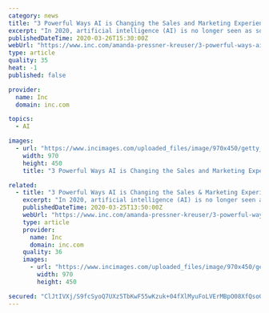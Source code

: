 ```yaml
---
category: news
title: "3 Powerful Ways AI is Changing the Sales and Marketing Experience Right Now"
excerpt: "In 2020, artificial intelligence (AI) is no longer seen as something futuristic. It's a part of our everyday lives--from asking Siri a question to telling Google to order groceries for home delivery. It's even being used to help researchers answer tough questions about the Coronavirus pandemic...so we can stop the spread and get back to those ..."
publishedDateTime: 2020-03-26T15:30:00Z
webUrl: "https://www.inc.com/amanda-pressner-kreuser/3-powerful-ways-ai-is-changing-sales-amp-marketing-experience-right-now.html"
type: article
quality: 35
heat: -1
published: false

provider:
  name: Inc
  domain: inc.com

topics:
  - AI

images:
  - url: "https://www.incimages.com/uploaded_files/image/970x450/getty_963747918_415268.jpg"
    width: 970
    height: 450
    title: "3 Powerful Ways AI is Changing the Sales and Marketing Experience Right Now"

related:
  - title: "3 Powerful Ways AI is Changing the Sales & Marketing Experience Right Now"
    excerpt: "In 2020, artificial intelligence (AI) is no longer seen as something futuristic. It's a part of our everyday lives--from asking Siri a question to telling Google to order groceries for home delivery. It's even being used to help researchers answer tough questions about the Coronavirus pandemic...so we can stop the spread and get back to those ..."
    publishedDateTime: 2020-03-25T13:50:00Z
    webUrl: "https://www.inc.com/amanda-pressner-kreuser/3-powerful-ways-ai-is-changing-sales-amp-marketing-experience-right-now.html"
    type: article
    provider:
      name: Inc
      domain: inc.com
    quality: 36
    images:
      - url: "https://www.incimages.com/uploaded_files/image/970x450/getty_963747918_415268.jpg"
        width: 970
        height: 450

secured: "ClJtIVXj/S9fcSyoQ7UXz5TbKwF55wKzuk+04fXlMyuFoLVErMBpO08XfQsoG3D5E9h0pRfe0zdwmFEU1VKtOk3+h8YZ8A7YMqciNYoPjii2nTjsmH01c6r9eEyrie5wEnjMUtfyhoQ0y1pHw4iIQTAmPsoSHgRf9ubCMMTHIhYdbB/XRUnV4s7v9A22X11H0hO8kO0fN7U1zY5y4ypA3p8bzjVPUfy6ktfUb04D7/GEv19aOBnqzKc8yxqOYvrY1UNv6NJAYAaDfyQ8BaQNWX2ZPldBkW2mDzpDr76T+7z1hH0xdTFofVhK0Gm13cRC;sjcpochEWxTqcqPijbLspQ=="
---
```


